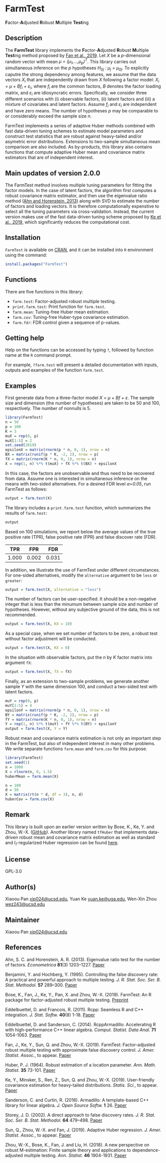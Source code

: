 # FarmTest

**F**actor-**A**djusted **R**obust **M**ultiple **Test**ing

## Description

The **FarmTest** library implements the **F**actor-**A**djusted **R**obust **M**ultiple **Test**ing method proposed by [Fan et al., 2019](https://www.tandfonline.com/doi/full/10.1080/01621459.2018.1527700). Let *X* be a *p*-dimensional random vector with mean *&mu; = (&mu;<sub>1</sub>,...,&mu;<sub>p</sub>)<sup>T</sup>*. This library carries out simultaneous inference on the *p* hypotheses *H<sub>0j</sub> : &mu;<sub>j</sub> = &mu;<sub>0j</sub>*.
To explicitly caputre the strong dependency among features, we assume that the data vectors *X<sub>i</sub>* that are independently drawn from *X* following a factor model: *X<sub>i</sub> = &mu; + Bf<sub>i</sub> + &epsilon;<sub>i</sub>*, where *f<sub>i</sub>* are the common factors, *B* denotes the factor loading matrix, and *&epsilon;<sub>i</sub>* are idiosyncratic errors. Specifically, we consider three different scenarios with (i) observable factors, (ii) latent factors and (iii) a mixture of covariates and latent factors. Assume *f<sub>i</sub>* and *&epsilon;<sub>i</sub>* are independent and have zero means. The number of hypotheses *p* may be comparable to or considerably exceed the sample size *n*.

FarmTest implements a series of adaptive Huber methods combined with fast data-driven tuning schemes to estimate model parameters and construct test statistics that are robust against heavy-tailed and/or asymetric error distributions. Extensions to two-sample simultaneous mean comparison are also included. As by-products, this library also contains functions that compute adaptive Huber mean and covariance matrix estimators that are of independent interest.

## Main updates of version 2.0.0

The FarmTest method involves multiple tuning parameters for fitting the factor models. In the case of latent factors, the algorithm first computes a robust covariance matrix estimator, and then use the eigenvalue ratio method ([Ahn and Horenstein, 2013](https://onlinelibrary.wiley.com/doi/abs/10.3982/ECTA8968)) along with SVD to estimate the number of factors and loading vectors. It is therefore computationally expenstive to select all the tuning parameters via cross-validation. Instead, the current version makes use of the fast data-driven tuning scheme proposed by [Ke et al., 2019](https://arxiv.org/abs/1811.01520), which significantly reduces the computational cost.

## Installation

`FarmTest` is available on [CRAN](https://CRAN.R-project.org/package=FarmTest), and it can be installed into `R` environment using the command:

```r
install.packages("FarmTest")
```

## Functions

There are five functions in this library:

* `farm.test`: Factor-adjusted robust multiple testing.
* `print.farm.test`: Print function for `farm.test`.
* `farm.mean`: Tuning-free Huber mean estimation.
* `farm.cov`: Tuning-free Huber-type covariance estimation.
* `farm.fdr`: FDR control given a sequence of p-values.

## Getting help

Help on the functions can be accessed by typing `?`, followed by function name at the `R` command prompt. 

For example, `?farm.test` will present a detailed documentation with inputs, outputs and examples of the function `farm.test`.

## Examples

First generate data from a three-factor model *X = &mu; + Bf + &epsilon;*. The sample size and dimension (the number of hypotheses) are taken to be 50 and 100, respectively. The number of nonnulls is 5.

```r
library(FarmTest)
n = 50
p = 100
K = 3
muX = rep(0, p)
muX[1:5] = 2
set.seed(2019)
epsilonX = matrix(rnorm(p * n, 0, 1), nrow = n)
BX = matrix(runif(p * K, -2, 2), nrow = p)
fX = matrix(rnorm(K * n, 0, 1), nrow = n)
X = rep(1, n) %*% t(muX) + fX %*% t(BX) + epsilonX
```

In this case, the factors are unobservable and thus need to be recovered from data. Assume one is interested in simultaneous inference on the means with two-sided alternatives. For a desired FDR level *&alpha;=0.05*, run FarmTest as follows:

```r
output = farm.test(X)
```

The library includes a `print.farm.test` function, which summarizes the results of `farm.test`: 

```r
output
```

Based on 100 simulations, we report below the average values of the true positive rate (TPR), false positive rate (FPR) and false discover rate (FDR).

| TPR | FPR | FDR |
| :---: | :---: | :---: | 
| 1.000 | 0.002 | 0.031 |

In addition, we illustrate the use of FarmTest under different circumstances. For one-sided alternatives, modify the `alternative` argument to be `less` or `greater`:

```r
output = farm.test(X, alternative = "less")
```

The number of factors can be user-specified. It should be a non-negative integer that is less than the minumum between sample size and number of hypotheses. However, without any subjective ground of the data, this is not recommended.

```r
output = farm.test(X, KX = 10)
```

As a special case, when we set number of factors to be zero, a robust test without factor adjustment will be conducted.

```r
output = farm.test(X, KX = 0)
```

In the situation with observable factors, put the *n* by *K* factor matrix into argument `fX`:

```r
output = farm.test(X, fX = fX)
```

Finally, as an extension to two-sample problems, we generate another sample *Y* with the same dimension 100, and conduct a two-sided test with latent factors.

```r
muY = rep(0, p)
muY[1:5] = 4
epsilonY = matrix(rnorm(p * n, 0, 1), nrow = n)
BY = matrix(runif(p * K, -2, 2), nrow = p)
fY = matrix(rnorm(K * n, 0, 1), nrow = n)
Y = rep(1, n) %*% t(muY) + fY %*% t(BY) + epsilonY
output = farm.test(X, Y = Y)
```
 
Robust mean and covariance matrix estimation is not only an important step in the FarmTest, but also of independent interest in many other problems. We write separate functions `farm.mean` and `farm.cov` for this purpose.

```r
library(FarmTest)
set.seed(1)
n = 1000
X = rlnorm(n, 0, 1.5)
huberMean = farm.mean(X)

n = 100
d = 50
X = matrix(rt(n * d, df = 3), n, d)
huberCov = farm.cov(X)
```

## Remark 

This library is built upon an earlier version written by Bose, K., Ke, Y. and Zhou, W.-X. ([GitHub](https://github.com/kbose28/FarmTest)). Another library named `tfHuber` that implements data-driven robust mean and covariance matrix estimation as well as standard and *l<sub>1</sub>*-regularized Huber regression can be found [here](https://github.com/XiaoouPan/tfHuber).

## License

GPL-3.0

## Author(s)

Xiaoou Pan <xip024@ucsd.edu>, Yuan Ke <yuan.ke@uga.edu>, Wen-Xin Zhou <wez243@ucsd.edu> 

## Maintainer

Xiaoou Pan <xip024@ucsd.edu>

## References

Ahn, S. C. and Horenstein, A. R. (2013). Eigenvalue ratio test for the number of factors. *Econometrica* **81**(3) 1203–1227. [Paper](https://onlinelibrary.wiley.com/doi/abs/10.3982/ECTA8968)

Benjamini, Y. and Hochberg, Y. (1995). Controlling the false discovery rate: A practical and powerful approach to multiple testing. *J. R. Stat. Soc. Ser. B. Stat. Methodol.* **57** 289–300. [Paper](https://www.jstor.org/stable/2346101?seq=1#metadata_info_tab_contents)

Bose, K., Fan, J., Ke, Y., Pan, X. and Zhou, W.-X. (2019). FarmTest: An R package for factor-adjusted robust multiple testing. [Preprint](https://www.math.ucsd.edu/~xip024/Papers/FarmTest.pdf)

Eddelbuettel, D. and Francois, R. (2011). Rcpp: Seamless R and C++ integration. *J. Stat. Softw.* **40**(8) 1-18. [Paper](http://dirk.eddelbuettel.com/code/rcpp/Rcpp-introduction.pdf)

Eddelbuettel, D. and Sanderson, C. (2014). RcppArmadillo: Accelerating R with high-performance C++ linear algebra. *Comput. Statist. Data Anal.* **71** 1054-1063. [Paper](http://dirk.eddelbuettel.com/papers/RcppArmadillo.pdf)

Fan, J., Ke, Y., Sun, Q. and Zhou, W.-X. (2019). FarmTest: Factor-adjusted robust multiple testing with approximate false discovery control. *J. Amer. Statist. Assoc.*, to appear. [Paper](https://www.tandfonline.com/doi/full/10.1080/01621459.2018.1527700) 

Huber, P. J. (1964). Robust estimation of a location parameter. *Ann. Math. Statist.* **35** 73-101. [Paper](https://projecteuclid.org/euclid.aoms/1177703732)

Ke, Y., Minsker, S., Ren, Z., Sun, Q. and Zhou, W.-X. (2019). User-friendly covariance estimation for heavy-tailed distributions. *Statis. Sci.*, to appear. [Paper](https://arxiv.org/abs/1811.01520)

Sanderson, C. and Curtin, R. (2016). Armadillo: A template-based C++ library for linear algebra. *J. Open Source Softw.* **1** 26. [Paper](http://conradsanderson.id.au/pdfs/sanderson_armadillo_joss_2016.pdf)

Storey, J. D. (2002). A direct approach to false discovery rates. *J. R. Stat. Soc. Ser. B. Stat. Methodol.* **64** 479–498. [Paper](https://www.jstor.org/stable/3088784?seq=1#metadata_info_tab_contents)

Sun, Q., Zhou, W.-X. and Fan, J. (2019). Adaptive Huber regression. *J. Amer. Statist. Assoc.*, to appear. [Paper](https://www.tandfonline.com/doi/abs/10.1080/01621459.2018.1543124)

Zhou, W.-X., Bose, K., Fan, J. and Liu, H. (2018). A new perspective on robust M-estimation: Finite sample theory and applications to dependence-adjusted multiple testing. *Ann. Statist.* **46** 1904-1931. [Paper](https://projecteuclid.org/euclid.aos/1534492823)
